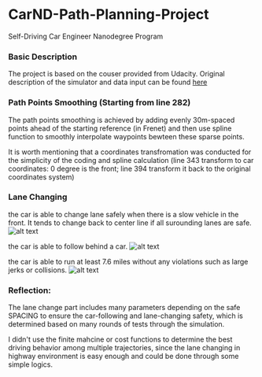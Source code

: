 # CarND-Path-Planning-Project
Self-Driving Car Engineer Nanodegree Program

[//]: # (Image References)

[image1]: ./readme_file/lane_change.gif "Lane Change"
[image2]: ./readme_file/following.gif "Following without Collision"
[image3]: ./readme_file/Goal.jpg "Safe Distance Achieved"


### Basic Description
The project is based on the couser provided from Udacity. Original description of the simulator and data input can be found [here](https://github.com/udacity/CarND-Path-Planning-Project/blob/master/README.md)

### Path Points Smoothing (Starting from line 282)
The path points smoothing is achieved by adding evenly 30m-spaced points ahead of the starting reference (in Frenet) and then use spline function to smoothly interpolate waypoints bewteen these sparse points.

It is worth mentioning that a coordinates transfromation was conducted for the simplicity of the coding and spline calculation (line 343 transform to car coordinates: 0 degree is the front; line 394 transform it back to the original coordinates system)

### Lane Changing
the car is able to change lane safely when there is a slow vehicle in the front. It tends to change back to center line if all surounding lanes are safe.
![alt text][image1]

the car is able to follow behind a car.
![alt text][image2]

the car is able to run at least 7.6 miles without any violations such as large jerks or collisions.
![alt text][image3]
### Reflection: 
The lane change part includes many parameters depending on the safe SPACING to ensure the car-following and lane-changing safety, which is determined based on many rounds of tests through the simulation.

I didn't use the finite mahcine or cost functions to determine the best driving behavior among multiple trajectories, since the lane changing in highway environment is easy enough and could be done through some simple logics.